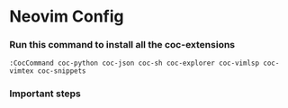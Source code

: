 # Neovim Config

### Run this command to install all the coc-extensions

`:CocCommand coc-python coc-json coc-sh coc-explorer coc-vimlsp coc-vimtex coc-snippets`

### Important steps
